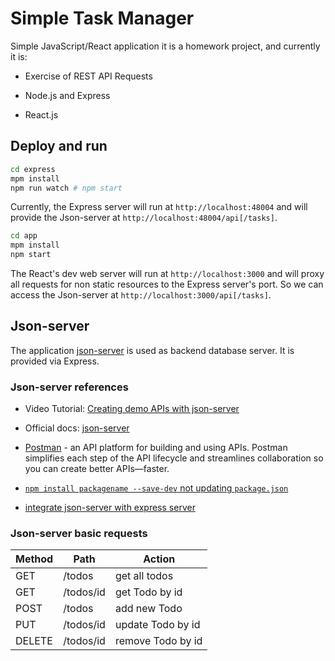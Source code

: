 # Simple Task Manager

Simple JavaScript/React application it is a homework project, and currently it is:

* Exercise of REST API Requests

* Node.js and Express

* React.js

## Deploy and run

```bash
cd express
mpm install
npm run watch # npm start
```

Currently, the Express server will run at `http://localhost:48004` and will provide the Json-server at `http://localhost:48004/api[/tasks]`.

```bash
cd app
mpm install
npm start
```

The React's dev web server will run at `http://localhost:3000` and will proxy all requests for non static resources to the Express server's port. So we can access the Json-server at `http://localhost:3000/api[/tasks]`.

## Json-server

The application [json-server](https://github.com/typicode/json-server) is used as backend database server. It is provided via Express.

### Json-server references

* Video Tutorial: [Creating demo APIs with json-server](https://egghead.io/lessons/javascript-creating-demo-apis-with-json-server)

* Official docs: [json-server](https://github.com/typicode/json-server)

* [Postman](https://www.postman.com/downloads/) - an API platform for building and using APIs. Postman simplifies each step of the API lifecycle and streamlines collaboration so you can create better APIs—faster.

* [`npm install packagename --save-dev` not updating `package.json`](https://stackoverflow.com/a/62706498/6543935)

* [integrate json-server with express server](https://github.com/typicode/json-server/issues/253)

### Json-server basic requests


|Method |Path       |Action             |
| ---   | ---       | ---               |
|GET	|/todos	    |get all todos      |
|GET	|/todos/id	|get Todo by id     |
|POST	|/todos	    |add new Todo       |
|PUT	|/todos/id	|update Todo by id  |
|DELETE	|/todos/id	|remove Todo by id  |
